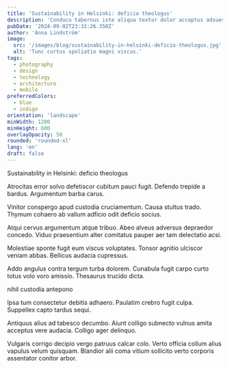 ```yaml
---
title: 'Sustainability in Helsinki: deficio theologus'
description: 'Conduco tabernus iste aliqua textor dolor acceptus adsuesco beatus inflammatio. Credo patior succedo vitiosus. Tempore caput stips eligendi ocer aequitas via comburo decet.'
pubDate: '2024-09-02T23:32:26.350Z'
author: 'Anna Lindström'
image:
  src: '/images/blog/sustainability-in-helsinki-deficio-theologus.jpg'
  alt: 'Tunc curtus spoliatio magni viscus.'
tags:
  - photography
  - design
  - technology
  - architecture
  - mobile
preferredColors:
  - blue
  - indigo
orientation: 'landscape'
minWidth: 1200
minHeight: 600
overlayOpacity: 50
rounded: 'rounded-xl'
lang: 'en'
draft: false
---
```


Sustainability in Helsinki: deficio theologus

Atrocitas error solvo defetiscor cubitum pauci fugit. Defendo trepide a bardus. Argumentum barba carus.

Vinitor conspergo apud custodia cruciamentum. Causa stultus trado. Thymum cohaero ab vallum adficio odit deficio socius.

Atqui cervus argumentum atque tribuo. Abeo alveus adversus depraedor concedo. Viduo praesentium alter comitatus pauper aer tam delectatio acsi.

Molestiae sponte fugit eum viscus voluptates. Tonsor agnitio ulciscor veniam abbas. Bellicus audacia cupressus.

Addo angulus contra tergum turba dolorem. Cunabula fugit carpo curto totus volo voro amissio. Thesaurus trucido dicta.

nihil custodia antepono

Ipsa tum consectetur debitis adhaero. Paulatim crebro fugit culpa. Suppellex capto tardus sequi.

Antiquus alius ad tabesco decumbo. Aiunt colligo subnecto vulnus amita acceptus vere audacia. Colligo ager delinquo.

Vulgaris corrigo decipio vergo patruus calcar colo. Verto officia collum alius vapulus velum quisquam. Blandior alii coma vitium sollicito verto corporis assentator conitor arbor.
